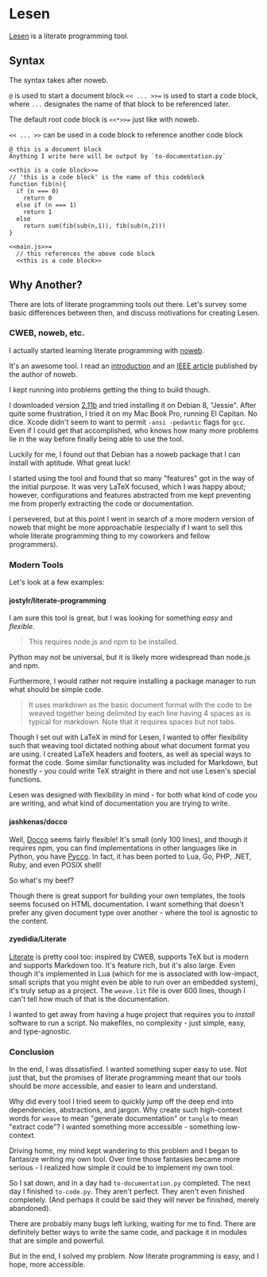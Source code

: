 # Lesen

[Lesen](https://en.wiktionary.org/wiki/lesen#German) is a literate programming tool.


## Syntax

The syntax takes after noweb.

`@` is used to start a document block
`<< ... >>=` is used to start a code block, where `...` designates the name of that block to be referenced later.

The default root code block is `<<*>>=` just like with noweb.

`<< ... >>` can be used in a code block to reference another code block

    @ this is a document block
    Anything I write here will be output by `to-documentation.py`

    <<this is a code block>>=
    // 'this is a code block' is the name of this codeblock
    function fib(n){
      if (n === 0)
        return 0
      else if (n === 1)
        return 1
      else
        return sum(fib(sub(n,1)), fib(sub(n,2)))
    }

    <<main.js>>=
      // this references the above code block
      <<this is a code block>>


## Why Another?
There are lots of literate programming tools out there.
Let's survey some basic differences between then, and discuss motivations for creating Lesen.

### CWEB, noweb, etc.

I actually started learning literate programming with [noweb](http://www.cs.tufts.edu/~nr/noweb/).

It's an awesome tool. I read an [introduction](http://www.cs.tufts.edu/~nr/noweb/johnson-lj.pdf) and an [IEEE article](http://www.cs.tufts.edu/~nr/pubs/lpsimp.pdf) published by the author of noweb.

I kept running into problems getting the thing to build though.

I downloaded version [2.11b](ftp://www.eecs.harvard.edu/pub/nr/) and tried installing it on Debian 8, "Jessie".
After quite some frustration, I tried it on my Mac Book Pro, running El Capitan.
No dice. Xcode didn't seem to want to permit `-ansi -pedantic` flags for `gcc`.
Even if I could get that accomplished, who knows how many more problems lie in the way before finally being able to use the tool.

Luckily for me, I found out that Debian has a noweb package that I can install with aptitude. What great luck!

I started using the tool and found that so many "features" got in the way of the initial purpose.
It was very LaTeX focused, which I was happy about; however, configurations and features abstracted from me kept preventing me from properly extracting the code or documentation.

I persevered, but at this point I went in search of a more modern version of noweb that might be more approachable (especially if I want to sell this whole literate programming thing to my coworkers and fellow programmers).


### Modern Tools
Let's look at a few examples:

#### jostylr/literate-programming

I am sure this tool is great, but I was looking for something _easy_ and _flexible_.

> This requires node.js and npm to be installed.

Python may not be universal, but it is likely more widespread than node.js and npm.

Furthermore, I would rather not require installing a package manager to run what should be simple code.

>It uses markdown as the basic document format with the code to be weaved together being delimited by each line having 4 spaces as is typical for markdown. Note that it requires spaces but not tabs.

Though I set out with LaTeX in mind for Lesen, I wanted to offer flexibility such that weaving tool dictated nothing about what document format you are using.
I created LaTeX headers and footers, as well as special ways to format the code. Some similar functionality was included for Markdown, but honestly - you could write TeX straight in there and not use Lesen's special functions.

Lesen was designed with flexibility in mind - for both what kind of code you are writing, and what kind of documentation you are trying to write.

#### jashkenas/docco

Well, [Docco](http://jashkenas.github.io/docco/) seems fairly flexible! It's small (only 100 lines), and though it requires npm, you can find implementations in other languages like in Python, you have [Pycco](http://fitzgen.github.io/pycco/).
In fact, it has been ported to Lua, Go, PHP, .NET, Ruby, and even POSIX shell!

So what's my beef?

Though there is great support for building your own templates, the tools seems focused on HTML documentation.
I want something that doesn't prefer any given document type over another - where the tool is agnostic to the content.

#### zyedidia/Literate

[Literate](http://zbyedidia.webfactional.com/literate/) is pretty cool too: inspired by CWEB, supports TeX but is modern and supports Markdown too.
It's feature rich, but it's also large. Even though it's implemented in Lua (which for me is associated with low-impact, small scripts that you might even be able to run over an embedded system), it's truly setup as a project. The `weave.lit` file is over 600 lines, though I can't tell how much of that is the documentation.

I wanted to get away from having a huge project that requires you to _install_ software to run a script.
No makefiles, no complexity - just simple, easy, and type-agnostic.

### Conclusion

In the end, I was dissatisfied. I wanted something super easy to use. Not just that, but the promises of literate programming meant that our tools should be _more_ accessible, and easier to learn and understand.

Why did every tool I tried seem to quickly jump off the deep end into dependencies, abstractions, and jargon. Why create such high-context words for `weave` to mean "generate documentation" or `tangle` to mean "extract code"?
I wanted something more accessible - something low-context.

Driving home, my mind kept wandering to this problem and I began to fantasize writing my own tool.
Over time those fantasies became more serious - I realized how simple it could be to implement my own tool.

So I sat down, and in a day had `to-documentation.py` completed. The next day I finished `to-code.py`.
They aren't perfect. They aren't even finished completely. (And perhaps it could be said they will never be finished, merely abandoned).

There are probably many bugs left lurking, waiting for me to find.
There are definitely better ways to write the same code, and package it in modules that are simple and powerful.

But in the end, I solved my problem. Now literate programming is easy, and I hope, more accessible.
